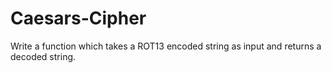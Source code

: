 # Caesars-Cipher
Write a function which takes a ROT13 encoded string as input and returns a decoded string.
